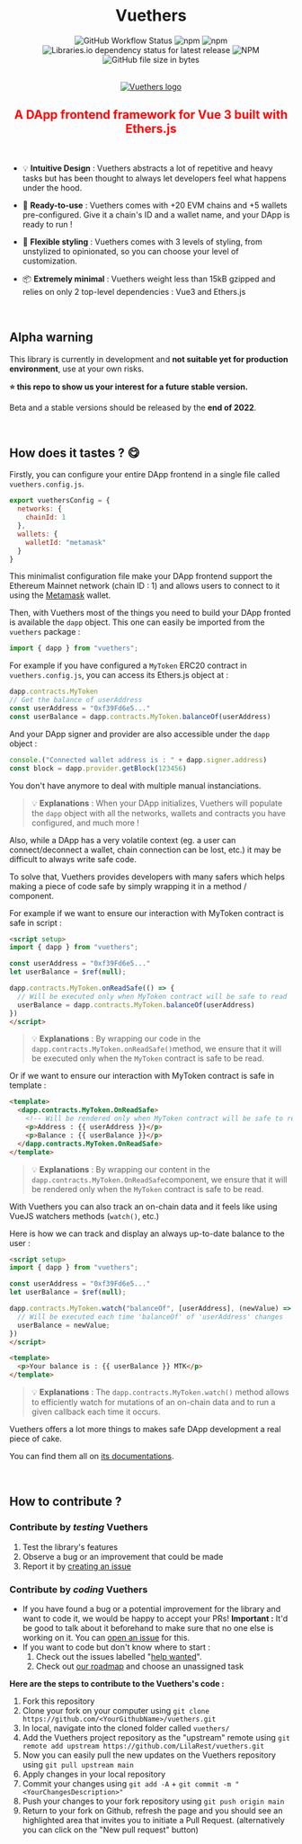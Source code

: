 **<h1 align="center">Vuethers</h1>**
<div align="center">
  <img alt="GitHub Workflow Status" src="https://img.shields.io/github/workflow/status/LilaRest/vuethers/Build,%20Commit%20&%20Publish%20Vuethers%20Packages?label=Build">
  <img alt="npm" src="https://img.shields.io/npm/v/vuethers?label=Version">
  <img alt="npm" src="https://img.shields.io/npm/dw/vuethers?color=%23bcf&label=Downloads">
  <img alt="Libraries.io dependency status for latest release" src="https://img.shields.io/librariesio/release/npm/vuethers?color=%23faf&label=Dependencies">
  <img alt="NPM" src="https://img.shields.io/npm/l/vuethers?color=def&label=License">
  <img alt="GitHub file size in bytes" src="https://img.shields.io/github/size/LilaRest/vuethers/dist/vuethers.min.js?label=Size">
</div>

<br/>

<p align="center">
  <a href="https://vuethers.org/">
    <img src="https://static.vuethers.org/vuethers-logo.png" alt="Vuethers logo">
  </a>
</p>

<h2 align="center" style="color:red">A DApp frontend framework for Vue 3 built with Ethers.js</h2>

<br/>

- 💡 **Intuitive Design** : Vuethers abstracts a lot of repetitive and heavy tasks but has been thought to always let developers feel what happens under the hood.

- 🦥 **Ready-to-use** : Vuethers comes with +20 EVM chains and +5 wallets pre-configured. Give it a chain's ID and a wallet name, and your DApp is ready to run !

- 🖖 **Flexible styling** : Vuethers comes with 3 levels of styling, from unstylized to opinionated, so you can choose your level of customization.

- 📦 **Extremely minimal** : Vuethers weight less than 15kB gzipped and relies on only 2 top-level dependencies : Vue3 and Ethers.js

<br/>

## Alpha warning
This library is currently in development and **not suitable yet for production environment**, use at your own risks.

**:star: this repo to show us your interest for a future stable version.**

Beta and a stable versions should be released by the **end of 2022**.

<br/>

## How does it tastes ? :yum:
Firstly, you can configure your entire DApp frontend in a single file called `vuethers.config.js`.
```js
export vuethersConfig = {
  networks: {
    chainId: 1
  },
  wallets: {
    walletId: "metamask"
  }
}
```
This minimalist configuration file make your DApp frontend support the Ethereum Mainnet network (chain ID : 1) and allows users to connect to it using the [Metamask](https://metamask.io/) wallet.

Then, with Vuethers most of the things you need to build your DApp fronted is available the `dapp` object.
This one can easily be imported from the `vuethers` package :
```js
import { dapp } from "vuethers";
```

For example if you have configured a `MyToken` ERC20 contract in `vuethers.config.js`, you can access its Ethers.js object at :
```js
dapp.contracts.MyToken
// Get the balance of userAddress
const userAddress = "0xf39Fd6e5..."
const userBalance = dapp.contracts.MyToken.balanceOf(userAddress)
```
And your DApp signer and provider are also accessible under the `dapp` object :
```js
console.("Connected wallet address is : " + dapp.signer.address)
const block = dapp.provider.getBlock(123456)
```
You don't have anymore to deal with multiple manual instanciations.

> 💡 **Explanations** : When your DApp initializes, Vuethers will populate the `dapp` object with all the networks, wallets and contracts you have configured, and much more !

Also, while a DApp has a very volatile context (eg. a user can connect/deconnect a wallet, chain connection can be lost, etc.) it may be difficult to always write safe code.

To solve that, Vuethers provides developers with many safers which helps making a piece of code safe by simply wrapping it in a method / component.

For example if we want to ensure our interaction with MyToken contract is safe in script :
```html
<script setup>
import { dapp } from "vuethers";

const userAddress = "0xf39Fd6e5..."
let userBalance = $ref(null);

dapp.contracts.MyToken.onReadSafe(() => {
  // Will be executed only when MyToken contract will be safe to read
  userBalance = dapp.contracts.MyToken.balanceOf(userAddress)
})
</script>
```
> 💡 **Explanations** : By wrapping our code in the `dapp.contracts.MyToken.onReadSafe()`method, we ensure that it will be executed only when the `MyToken` contract is safe to be read.

Or if we want to ensure our interaction with MyToken contract is safe in template :
```html
<template>
  <dapp.contracts.MyToken.OnReadSafe>
    <!-- Will be rendered only when MyToken contract will be safe to read -->
    <p>Address : {{ userAddress }}</p>
    <p>Balance : {{ userBalance }}</p>
  </dapp.contracts.MyToken.OnReadSafe>
</template>
```
> 💡 **Explanations** : By wrapping our content in the `dapp.contracts.MyToken.OnReadSafe`component, we ensure that it will be rendered only when the `MyToken` contract is safe to be read.

With Vuethers you can also track an on-chain data and it feels like using VueJS watchers methods (`watch()`, etc.)

Here is how we can track and display an always up-to-date balance to the user :
```html
<script setup>
import { dapp } from "vuethers";

const userAddress = "0xf39Fd6e5..."
let userBalance = $ref(null);

dapp.contracts.MyToken.watch("balanceOf", [userAddress], (newValue) => {
  // Will be executed each time 'balanceOf' of 'userAddress' changes
  userBalance = newValue;
})
</script>

<template>
  <p>Your balance is : {{ userBalance }} MTK</p>
</template>
```
> 💡 **Explanations** : The `dapp.contracts.MyToken.watch()` method allows to efficiently watch for mutations of an on-chain data and to run a given callback each time it occurs.

Vuethers offers a lot more things to makes safe DApp development a real piece of cake.

You can find them all on [its documentations](https://vuethers.org/).

<br/>

## How to contribute ?

### Contribute by _**testing**_ Vuethers
1) Test the library's features
2) Observe a bug or an improvement that could be made
3) Report it by [creating an issue](https://github.com/LilaRest/vuethers/issues/new)

### Contribute by _**coding**_ Vuethers
- If you have found a bug or a potential improvement for the library and want to code it, we would be happy to accept your PRs!
  **Important :** It'd be good to talk about it beforehand to make sure that no one else is working on it. You can [open an issue](https://github.com/LilaRest/Vuethers/issues/new) for this.
- If you want to code but don't know where to start :
  1) Check out the issues labelled "[help wanted](https://github.com/LilaRest/vuethers/labels/help%20wanted)".
  2) Check out [our roadmap](https://github.com/LilaRest/vuethers/projects/1) and choose an unassigned task

**Here are the steps to contribute to the Vuethers's code :**
1) Fork this repository
2) Clone your fork on your computer using `git clone https://github.com/<YourGithubName>/vuethers.git`
3) In local, navigate into the cloned folder called `vuethers/`
4) Add the Vuethers project repository as the "upstream" remote using `git remote add upstream https://github.com/LilaRest/vuethers.git`
5) Now you can easily pull the new updates on the Vuethers repository using `git pull upstream main`
5) Apply changes in your local repository
6) Commit your changes using `git add -A` + `git commit -m "<YourChangesDescription>"`
7) Push your changes to your fork repository using `git push origin main`
8) Return to your fork on Github, refresh the page and you should see an highlighted area that invites you to initiate a Pull Request. (alternatively you can click on the "New pull request" button)
